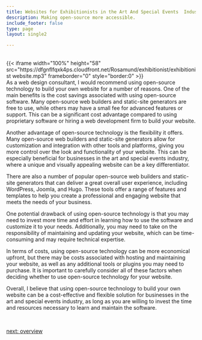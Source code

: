 ```yaml
---
title: Websites for Exhibitionists in the Art And Special Events  Industry
description: Making open-source more accessible.
include_footer: false
type: page
layout: single2

---
```


<br>
{{< iframe width="100%" height="58" src="https://dfgnflfqxk4ps.cloudfront.net/Rosamund/exhibitionist/exhibitionist website.mp3" frameborder="0" style="border:0" >}}<br>
As a web design consultant, I would recommend using open-source technology to build your own website for a number of reasons. One of the main benefits is the cost savings associated with using open-source software. Many open-source web builders and static-site generators are free to use, while others may have a small fee for advanced features or support. This can be a significant cost advantage compared to using proprietary software or hiring a web development firm to build your website.

Another advantage of open-source technology is the flexibility it offers. Many open-source web builders and static-site generators allow for customization and integration with other tools and platforms, giving you more control over the look and functionality of your website. This can be especially beneficial for businesses in the art and special events industry, where a unique and visually appealing website can be a key differentiator.

There are also a number of popular open-source web builders and static-site generators that can deliver a great overall user experience, including WordPress, Joomla, and Hugo. These tools offer a range of features and templates to help you create a professional and engaging website that meets the needs of your business.

One potential drawback of using open-source technology is that you may need to invest more time and effort in learning how to use the software and customize it to your needs. Additionally, you may need to take on the responsibility of maintaining and updating your website, which can be time-consuming and may require technical expertise.

In terms of costs, using open-source technology can be more economical upfront, but there may be costs associated with hosting and maintaining your website, as well as any additional tools or plugins you may need to purchase. It is important to carefully consider all of these factors when deciding whether to use open-source technology for your website.

Overall, I believe that using open-source technology to build your own website can be a cost-effective and flexible solution for businesses in the art and special events industry, as long as you are willing to invest the time and resources necessary to learn and maintain the software.

<br>

<a href="https://workdojos.com/exhibitionist/overview">next: overview</a>
<br>
</p>
